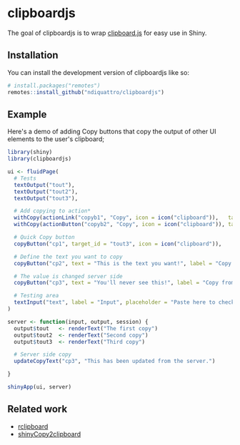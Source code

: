 
# clipboardjs

<!-- badges: start -->
<!-- badges: end -->

The goal of clipboardjs is to wrap [clipboard.js](https://clipboardjs.com) for easy use in Shiny.

## Installation

You can install the development version of clipboardjs like so:

``` r
# install.packages("remotes")
remotes::install_github("ndiquattro/clipboardjs")
```

## Example

Here's a demo of adding Copy buttons that copy the output of other UI elements to the user's clipboard;

``` r
library(shiny)
library(clipboardjs)

ui <- fluidPage(
  # Tests
  textOutput("tout"),
  textOutput("tout2"),
  textOutput("tout3"),

  # Add copying to action*
  withCopy(actionLink("copyb1", "Copy", icon = icon("clipboard")),   target = "tout"),
  withCopy(actionButton("copyb2", "Copy", icon = icon("clipboard")), target = "tout2"),

  # Quick Copy button
  copyButton("cp1", target_id = "tout3", icon = icon("clipboard")),

  # Define the text you want to copy
  copyButton("cp2", text = "This is the text you want!", label = "Copy Text"),

  # The value is changed server side
  copyButton("cp3", text = "You'll never see this!", label = "Copy from Server"),

  # Testing area
  textInput("text", label = "Input", placeholder = "Paste here to check")
)

server <- function(input, output, session) {
  output$tout   <- renderText("The first copy")
  output$tout2  <- renderText("Second copy")
  output$tout3  <- renderText("Third copy")

  # Server side copy
  updateCopyText("cp3", "This has been updated from the server.")

}

shinyApp(ui, server)
```

## Related work
* [rclipboard](https://github.com/sbihorel/rclipboard)
* [shinyCopy2clipboard](https://github.com/deepanshu88/shinyCopy2clipboard)
